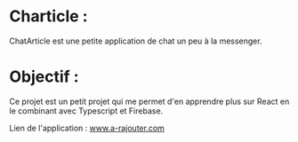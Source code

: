 # Charticle :
ChatArticle est une petite application de chat un peu à la messenger.

# Objectif :
Ce projet est un petit projet qui me permet d'en apprendre plus sur React
en le combinant avec Typescript et Firebase.

Lien de l'application : www.a-rajouter.com